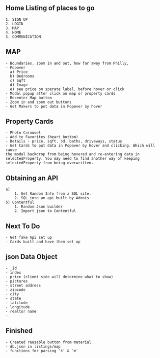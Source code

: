 ## Home Listing of places to go
    1. SIGN UP
    2. LOGIN
    3. MAP
    4. HOME 
    5. COMMUNICATION

## MAP
    - Boundaries, zoom in and out, how far away from Philly,
    - Popover
      a) Price
      b) Bedrooms
      c) Sqft
      d) Image
      e) see price on sperate label, before hover or click
    - Modal popup after click on map or property cards
    - Recenter Map button
    - Zoom in and zoom out buttons
    - Get Makers to put data in Popover by hover

##  Property Cards
    - Photo Carousel
    - Add to Favorites (heart button)
    - Details - price, sqft, bd, baths, driveways, status
    - Get Cards to put data in Popover by hover and clicking. Which will cause
    the modal backdrop from being hovered and re-entering data in selectedProperty. You may need to find another way of keeping
    selectedProperty from being overwritten.
    
## Obtaining an API
    a)
        1. Get Random Info from a SQL site.
        2. SQL into an api built by Adonis
    b) Contentful
        1. Random Json builder
        2. Import json to Contentful
    
## Next To Do
    - Get fake Api set up
    - Cards built and have them set up 



## json Data Object
    - _id
    - index
    - price (client side will determine what to show)
    - pictures
    - street address
    - zipcode
    - city
    - state
    - latitude
    - longitude
    - realtor name
    -  








## Finished 
    - Created reusable button from material
    - db.json in listings/map
    - functions for parsing 'k' & 'm'
